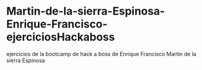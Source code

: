 # Martin-de-la-sierra-Espinosa-Enrique-Francisco-ejerciciosHackaboss
ejercicios de la bootcamp de hack a boss de Enrique Francisco Martin de la sierra Espinosa 
